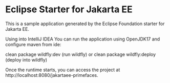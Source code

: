 # Eclipse Starter for Jakarta EE
This is a sample application generated by the Eclipse Foundation starter for Jakarta EE.

Using into IntelliJ IDEA
You can run the application using OpenJDK17 and configure maven from ide:

clean package wildfly:dev           (run wildfly)
or
clean package wildfly:deploy        (deploy into wildfly)

Once the runtime starts, you can access the project at http://localhost:8080/jakartaee-primefaces.

